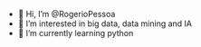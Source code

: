 - 👋 Hi, I’m @RogerioPessoa
- 👀 I’m interested in big data, data mining and IA
- 🌱 I’m currently learning python

<!---
RogerioPessoa/RogerioPessoa is a ✨ special ✨ repository because its `README.md` (this file) appears on your GitHub profile.
You can click the Preview link to take a look at your changes.
--->
